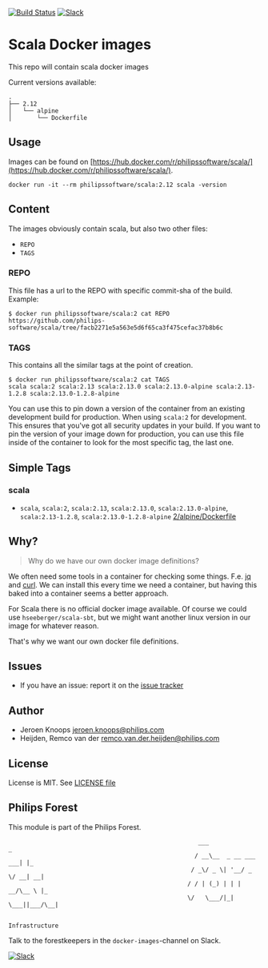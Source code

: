 [![Build Status](https://travis-ci.com/philips-software/scala.svg?branch=master)](https://travis-ci.com/philips-software/scala)
[![Slack](https://philips-software-slackin.now.sh/badge.svg)](https://philips-software-slackin.now.sh)

# Scala Docker images

This repo will contain scala docker images

Current versions available:
```
.
├── 2.12
│   └── alpine
│       └── Dockerfile
```
## Usage

Images can be found on [https://hub.docker.com/r/philipssoftware/scala/](https://hub.docker.com/r/philipssoftware/scala/).
```
docker run -it --rm philipssoftware/scala:2.12 scala -version
```
## Content

The images obviously contain scala, but also two other files:
- `REPO`
- `TAGS`

### REPO

This file has a url to the REPO with specific commit-sha of the build.
Example:

```
$ docker run philipssoftware/scala:2 cat REPO
https://github.com/philips-software/scala/tree/facb2271e5a563e5d6f65ca3f475cefac37b8b6c
```

### TAGS

This contains all the similar tags at the point of creation.

```
$ docker run philipssoftware/scala:2 cat TAGS
scala scala:2 scala:2.13 scala:2.13.0 scala:2.13.0-alpine scala:2.13-1.2.8 scala:2.13.0-1.2.8-alpine
```

You can use this to pin down a version of the container from an existing development build for production. When using `scala:2` for development. This ensures that you've got all security updates in your build. If you want to pin the version of your image down for production, you can use this file inside of the container to look for the most specific tag, the last one.

## Simple Tags

### scala
- `scala`, `scala:2`, `scala:2.13`, `scala:2.13.0`, `scala:2.13.0-alpine`, `scala:2.13-1.2.8`, `scala:2.13.0-1.2.8-alpine` [2/alpine/Dockerfile](2/alpine/Dockerfile)

## Why?

> Why do we have our own docker image definitions?

We often need some tools in a container for checking some things. F.e. [jq](https://stedolan.github.io/jq/) and [curl](https://curl.haxx.se/).
We can install this every time we need a container, but having this baked into a container seems a better approach.

For Scala there is no official docker image available. Of course we could use `hseeberger/scala-sbt`, but we might want another linux version in our image for whatever reason.

That's why we want our own docker file definitions.

## Issues

- If you have an issue: report it on the [issue tracker](https://github.com/philips-software/scala/issues)

## Author

- Jeroen Knoops <jeroen.knoops@philips.com>
- Heijden, Remco van der <remco.van.der.heijden@philips.com>

## License

License is MIT. See [LICENSE file](LICENSE.md)

## Philips Forest

This module is part of the Philips Forest.

```
                                                     ___                   _
                                                    / __\__  _ __ ___  ___| |_
                                                   / _\/ _ \| '__/ _ \/ __| __|
                                                  / / | (_) | | |  __/\__ \ |_
                                                  \/   \___/|_|  \___||___/\__|  

                                                                 Infrastructure
```

Talk to the forestkeepers in the `docker-images`-channel on Slack.

[![Slack](https://philips-software-slackin.now.sh/badge.svg)](https://philips-software-slackin.now.sh)
